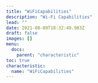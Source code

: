 ```yaml
---
title: "WiFiCapabilities"
description: "Wi-Fi Capabilities"
lead: ""
date: 2021-08-09T18:32:49.983Z
draft: false
images: []
menu:
  docs:
    parent: "characteristic"
toc: true
characteristic:
  name: "WiFiCapabilities"
---
```

